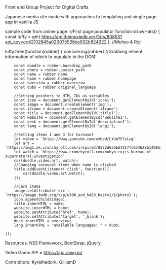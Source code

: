 Front end Group Project for Digital Crafts

Japanese media site made with approaches to templating and single page app in vanilla JS

sample code from anime page: //First page populator function strawHats() { const luffy = get( https://api.themoviedb.org/3/tv/80853?api_key=cc42102845a020075536de832b824222 ); //Muhyo & Roji

luffy.then(function(rubber) {
    console.log(rubber)
        //Grabbing relvent information of which to populate in the DOM


        const doodle = rubber.backdrop_path
        const photo = rubber.poster_path
        const name = rubber.name
        const home = rubber.homepage
        const overview = rubber.overview
        const dubs = rubber.original_language

        //Setting pointers to HTML IDs as variables
        const icon = document.getElementById('icon1');
        const image = document.createElement('img');
        const iframe = document.createElement('iframe')
        const title = document.getElementById('title1');
        const website = document.getElementById('website1');
        const desk = document.getElementById('description1');
        const lang = document.getElementById('lang1');

        //Setting items 1 and 3 for Carousel
        let video = `https://www.youtube.com/embed/LYUuTF7vLcg`
        let art = `https://img1.ak.crunchyroll.com/i/spire3/8522d0abbd4217fc6b4628b1488577561533274977_full.jpg`
        let watch = `https://www.crunchyroll.com/muhyo-rojis-bureau-of-supernatural-investigation`
        car(doodle,video,art, watch);
        //Changing carousel items when name is clicked
        title.addEventListener('click', function(){
            car(doodle,video,art,watch);
        });

        //Card items
        image.setAttribute('src', `https://image.tmdb.org/t/p/w300_and_h450_bestv2/${photo}`);
        icon.appendChild(image);
        title.innerHTML = name;
        website.innerHTML = home;
        website.setAttribute('href', home);
        website.setAttribute('target', '_blank');
        desk.innerHTML = overview;
        lang.innerHTML = "available languages: " + dubs;
        
    });
Resources: NES Framework, BootStrap, jQuery

Video Game API = https://api.rawg.io/

Contribitors: Kyrathedork, GilliamD